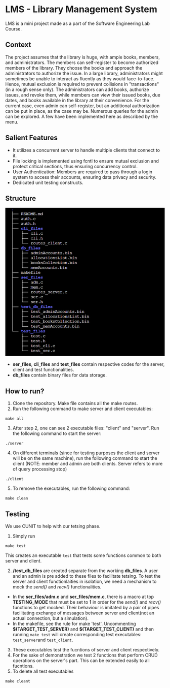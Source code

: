 # LMS - Library Management System

LMS is a mini project made as a part of the Software Engineering Lab Course.

## Context

The project assumes that the library is huge, with ample books, members, and administrators. The members can self-register to become authorized members of the library. They choose the books and approach the administrators to authorize the issue. In a large library, administrators might sometimes be unable to interact as fluently as they would face-to-face. Hence, mutual exclusion is required to prevent collisions in "transactions" (in a rough sense only). The administrators can add books, authorize issues, and revoke them, while members can view their issued books, due dates, and books available in the library at their convenience. For the current case, even admin can self-register, but an additional authorization can be put in place, as the case may be. Numerous queries for the admin can be explored. A few have been implemented here as described by the menu.

## Salient Features

- It utilizes a concurrent server to handle multiple clients that connect to it.
- File locking is implemented using fcntl to ensure mutual exclusion and protect critical sections, thus ensuring concurrency control.
- User Authentication: Members are required to pass through a login system to access their accounts, ensuring data privacy and security.
- Dedicated unit testing constructs.

## Structure

![Structure Diagram](structure.png)

- **ser_files**, **cli_files** and **test_files** contain respective codes for the server, client and test functionalities.
- **db_files** contain binary files for data storage.


## How to run?

1. Clone the repository. Make file contains all the make routes.
2. Run the following command to make server and client executables: 
```
make all
```
3. After step 2, one can see 2 executable files: "client" and "server". Run the following command to start the server: 
```
./server
```
4. On different terminals (since for testing purposes the client and server will be on the same machine), run the following command to start the client (NOTE: member and admin are both clients. Server refers to more of query processing stop)  
```
./client
```
5. To remove the executables, run the following command: 
```
make clean
```

## Testing
We use CUNIT to help with our tetsing phase.
1. Simply run 
```
make test
``` 
This creates an executable ```test``` that tests some functions common to both server and client.

2. **/test_db_files** are created separate from the working **db_files**. A user and an admin is pre added to these files to facilitate tetsing. To test the server and client functionlaities in isolation, we need a mechanism to mock the *send()* and *recv()* functionalities.
- In the **ser_files/adm.c** and **ser_files/mem.c**, there is a macro at top **TESTING_MODE** that must be set to **1** in order for the *send()* and *recv()* functions to get mocked. Their behaviour is imitated by a pair of pipes facilitating exchange of messages between server and client(not an actual connection, but a simulation).
- In the makefile, see the rule for make 'test'. Uncommenting **\$(TARGET_TEST_SERVER)** and **$(TARGET_TEST_CLIENT)** and then running ```make test``` will create corresponding test executables: ```test_server```and ```test_client```.
3. These executables test the fucntions of server and client respectively.
4. For the sake of demonstration we test 2 functions that perform CRUD operations on the server's part. This can be extended easily to all fucntions.
5. To delete all test executables
```
make cleant
``` 
